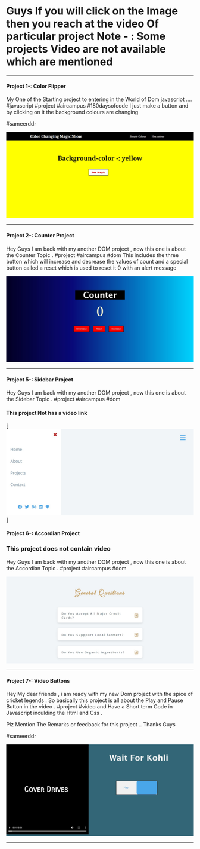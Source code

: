 <h1>
Guys If you will click on the Image then you reach at the video Of particular project 
Note - : Some projects Video are not available which are mentioned 
</h1>

<hr>

<h4> Project 1-: Color Flipper</h4>

<p>My One of the Starting project to entering in the World of Dom javascript ....
#javascript #project #aircampus #180daysofcode
I just make a button and by clicking on it the background colours are changing

#sameerddr</p>

[![Image alt text](screenshot.png)](https://www.linkedin.com/posts/sameer-varshney-63a727203_javascript-project-aircampus-activity-6962432008790634496-NAVe?utm_source=linkedin_share&utm_medium=member_desktop_web)

<hr>

<h4> Project 2-: Counter Project</h4>


<p>Hey Guys I am back with my another DOM project ,
now this one is about the Counter Topic .
#project #aircampus #dom
This includes the three button which will increase and decrease the values of count and a special button called a reset which is used to reset it 0 with an alert message</p>

[![Image alt text](screenshot2.png)](
https://www.linkedin.com/posts/sameer-varshney-63a727203_project-aircampus-dom-activity-6962691966463565824-FZRt?utm_source=linkedin_share&utm_medium=member_desktop_web)

<hr>

<h4> Project 5-: Sidebar Project</h4>


<p>Hey Guys I am back with my another DOM project ,
now this one is about the Sidebar Topic .
#project #aircampus #dom

<h4> This project Not has a video link</h4>
</p>

[![Image alt text](screenshot3.png)]

<h4> Project 6-: Accordian Project</h4>
<h3> This project does not contain video </h3>


<p>Hey Guys I am back with my another DOM project ,
now this one is about the Accordian Topic .
#project #aircampus #dom
</p>

![Image alt text](screenshot4.png)


<hr>

<h4> Project 7-:  Video Buttons</h4>

<p>Hey My dear friends , i am ready with my new Dom project with the spice of cricket legends . So basically this project is all about the Play and Pause Button in the video . #project #video and Have a Short term Code in Javascript inculding the Html and Css .

Plz Mention The Remarks or feedback for this project .. Thanks Guys

#sameerddr</p>

[![Image alt text](screenshot5.png)](https://www.linkedin.com/posts/sameer-varshney-63a727203_project-video-aircampus-activity-6965577868722483201-FlW8?utm_source=linkedin_share&utm_medium=member_desktop_web)

<hr>